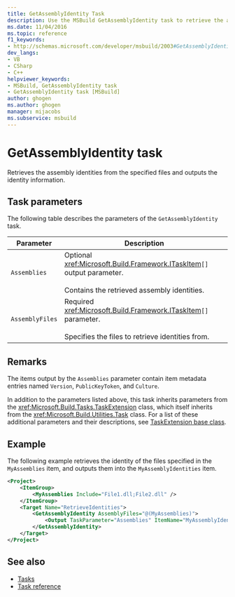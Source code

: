 ```yaml
---
title: GetAssemblyIdentity Task
description: Use the MSBuild GetAssemblyIdentity task to retrieve the assembly identities from the specified files and output the identity information.
ms.date: 11/04/2016
ms.topic: reference
f1_keywords:
- http://schemas.microsoft.com/developer/msbuild/2003#GetAssemblyIdentity
dev_langs:
- VB
- CSharp
- C++
helpviewer_keywords:
- MSBuild, GetAssemblyIdentity task
- GetAssemblyIdentity task [MSBuild]
author: ghogen
ms.author: ghogen
manager: mijacobs
ms.subservice: msbuild
---
```

# GetAssemblyIdentity task

Retrieves the assembly identities from the specified files and outputs the identity information.

## Task parameters

The following table describes the parameters of the `GetAssemblyIdentity` task.

|Parameter|Description|
|---------------|-----------------|
|`Assemblies`|Optional <xref:Microsoft.Build.Framework.ITaskItem>`[]` output parameter.<br /><br /> Contains the retrieved assembly identities.|
|`AssemblyFiles`|Required <xref:Microsoft.Build.Framework.ITaskItem>`[]` parameter.<br /><br /> Specifies the files to retrieve identities from.|

## Remarks

The items output by the `Assemblies` parameter contain item metadata entries named `Version`, `PublicKeyToken`, and `Culture`.

In addition to the parameters listed above, this task inherits parameters from the <xref:Microsoft.Build.Tasks.TaskExtension> class, which itself inherits from the <xref:Microsoft.Build.Utilities.Task> class. For a list of these additional parameters and their descriptions, see [TaskExtension base class](../msbuild/taskextension-base-class.md).

## Example

The following example retrieves the identity of the files specified in the `MyAssemblies` item, and outputs them into the `MyAssemblyIdentities` item.

```xml
<Project>
    <ItemGroup>
        <MyAssemblies Include="File1.dll;File2.dll" />
    </ItemGroup>
    <Target Name="RetrieveIdentities">
        <GetAssemblyIdentity AssemblyFiles="@(MyAssemblies)">
            <Output TaskParameter="Assemblies" ItemName="MyAssemblyIdentities" />
        </GetAssemblyIdentity>
    </Target>
</Project>
```

## See also

- [Tasks](../msbuild/msbuild-tasks.md)
- [Task reference](../msbuild/msbuild-task-reference.md)
